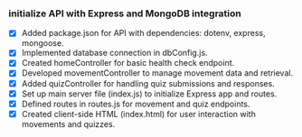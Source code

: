### initialize API with Express and MongoDB integration

- [x] Added package.json for API with dependencies: dotenv, express, mongoose.
- [x] Implemented database connection in dbConfig.js.
- [x] Created homeController for basic health check endpoint.
- [x] Developed movementController to manage movement data and retrieval.
- [x] Added quizController for handling quiz submissions and responses.
- [x] Set up main server file (index.js) to initialize Express app and routes.
- [x] Defined routes in routes.js for movement and quiz endpoints.
- [x] Created client-side HTML (index.html) for user interaction with movements and quizzes.